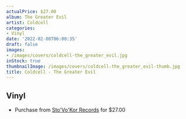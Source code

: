 ```yaml
---
actualPrice: $27.00
album: The Greater Evil
artist: Coldcell
categories:
- Vinyl
date: '2022-02-08T06:00:35'
draft: false
images:
- /images/covers/coldcell-the_greater_evil.jpg
inStock: true
thumbnailImage: /images/covers/coldcell-the_greater_evil-thumb.jpg
title: Coldcell - The Greater Evil
---
```


## Vinyl
* Purchase from [Sto'Vo'Kor Records](https://stovokor-records.com/products/coldcell-the-greater-evil) for $27.00

